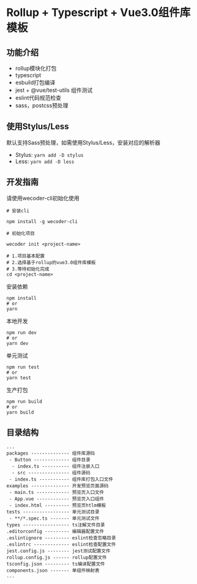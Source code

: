 # Rollup + Typescript + Vue3.0组件库模板

## 功能介绍
-	rollup模块化打包
-	typescript
-	esbuild打包编译
-	jest + @vue/test-utils 组件测试
-	eslint代码规范检查
-	sass，postcss预处理

## 使用Stylus/Less
默认支持Sass预处理，如需使用Stylus/Less，安装对应的解析器
-	Stylus: `yarn add -D stylus`
- Less: `yarn add -D less`
## 开发指南
请使用wecoder-cli初始化使用
```
# 安装cli

npm install -g wecoder-cli

# 初始化项目

wecoder init <project-name>

# 1.项目基本配置
# 2.选择基于rollup的vue3.0组件库模板
# 3.等待初始化完成
cd <project-name>
```

安装依赖
```
npm install
# or
yarn
```

本地开发
```
npm run dev
# or
yarn dev
```

单元测试
```
npm run test
# or
yarn test
```

生产打包
```
npm run build
# or
yarn build
```

## 目录结构
```
...
packages -------------- 组件库源码
 - Button ------------- 组件目录
  - index.ts ---------- 组件注册入口
  - src --------------- 组件源码
 - index.ts ----------- 组件库打包入口文件
examples -------------- 开发预览页面源码
 - main.ts ------------ 预览页入口文件
 - App.vue ------------ 预览页入口组件
 - index.html --------- 预览页htlm模板
tests ----------------- 单元测试目录
 - **/*.spec.ts ------- 单元测试文件
types ----------------- ts注解文件目录
.editorconfig --------- 编辑器配置文件
.eslintignore --------- eslint检查忽略目录
.eslintrc ------------- eslint检查配置文件
jest.config.js -------- jest测试配置文件
rollup.config.js ------ rollup配置文件
tsconfig.json --------- ts编译配置文件
components.json ------- 单组件映射表
...
```

